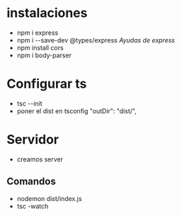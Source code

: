 # instalaciones
- npm i express
- npm i --save-dev @types/express  *Ayudas de express*
- npm install cors
- npm i body-parser

# Configurar ts
- tsc --init
- poner el dist en tsconfig 
      "outDir": "dist/",    


# Servidor
- creamos server 

## Comandos

- nodemon dist/index.js
- tsc -watch